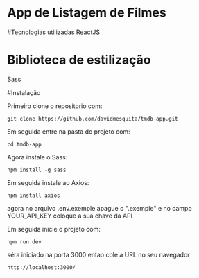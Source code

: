 # App de Listagem de Filmes

#Tecnologias utilizadas
[ReactJS](https://reactjs.org/)

# Biblioteca de estilização 
[Sass](https://sass-lang.com/)

#Instalação

Primeiro clone o repositorio com: 
```
git clone https://github.com/davidmesquita/tmdb-app.git
```
Em seguida entre na pasta do projeto com:
```
cd tmdb-app
```
Agora instale o Sass:
```
npm install -g sass
```
Em seguida instale ao Axios:
```
npm install axios
```
agora no arquivo .env.exemple apague  o ".exemple" e no campo YOUR_API_KEY coloque a sua chave da API

Em seguida inicie o projeto com:
```
npm run dev
```
séra iniciado na porta 3000 entao cole a URL no seu navegador
```
http://localhost:3000/
```

